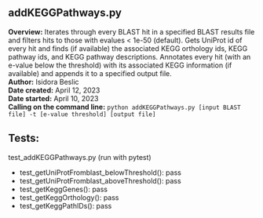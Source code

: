 ## addKEGGPathways.py
**Overview:** Iterates through every BLAST hit in a specified BLAST results file and filters hits to those with evalues < 1e-50 (default). Gets UniProt id of every hit and finds (if available) the associated KEGG orthology ids, KEGG pathway ids, and KEGG pathway descriptions. Annotates every hit (with an e-value below the threshold) with its associated KEGG information (if available) and appends it to a specified output file.    
**Author:** Isidora Beslic  
**Date created:** April 12, 2023  
**Date started:** April 10, 2023  
**Calling on the command line:** 
`python addKEGGPathways.py [input BLAST file] -t [e-value threshold] [output file]`  
## Tests: 
test_addKEGGPathways.py (run with pytest)
- test_getUniProtFromblast_belowThreshold(): pass
- test_getUniProtFromblast_aboveThreshold(): pass
- test_getKeggGenes(): pass
- test_getKeggOrthology(): pass
- test_getKeggPathIDs(): pass
